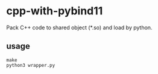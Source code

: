 # cpp-with-pybind11

Pack C++ code to shared object (*.so) and load by python.

## usage

```
make
python3 wrapper.py
```
